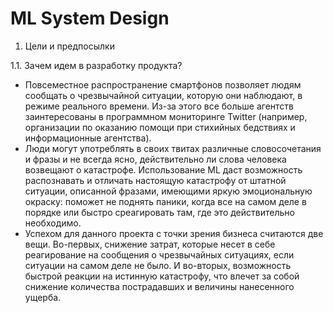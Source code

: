 # ML System Design
1. Цели и предпосылки
   
1.1. Зачем идем в разработку продукта?
   - Повсеместное распространение смартфонов позволяет людям сообщать о чрезвычайной ситуации, которую они наблюдают, в режиме реального времени. Из-за этого все больше агентств заинтересованы в программном мониторинге Twitter (например, организации по оказанию помощи при стихийных бедствиях и информационные агентства).
   - Люди могут употреблять в своих твитах различные словосочетания и фразы и не всегда ясно, действительно ли слова человека возвещают о катастрофе. Использование ML даст возможность распознавать и отличать настоящую катастрофу от штатной ситуации, описанной фразами, имеющими яркую эмоциональную окраску: поможет не поднять паники, когда все на самом деле в порядке или быстро среагировать там, где это действительно необходимо.
   - Успехом для данного проекта с точки зрения бизнеса считаются две вещи. Во-первых, снижение затрат, которые несет в себе реагирование на сообщения о чрезвычайных ситуациях, если ситуации на самом деле не было. И во-вторых, возможность быстрой реакции на истинную катастрофу, что влечет за собой снижение количества пострадавших и величины нанесенного ущерба.

